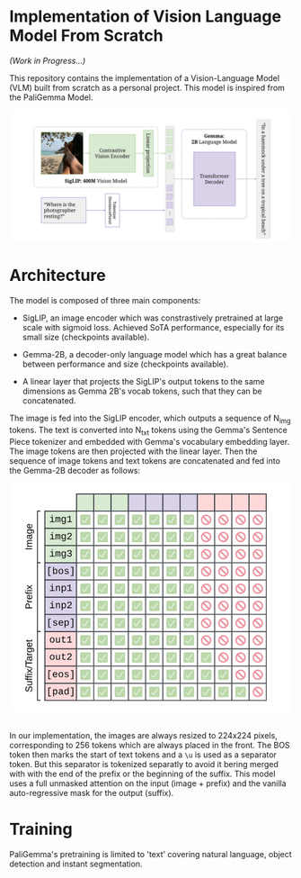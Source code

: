 # Implementation of Vision Language Model From Scratch

_(Work in Progress...)_

This repository contains the implementation of a Vision-Language Model (VLM) built from scratch as a personal project. This model is inspired from the PaliGemma Model.

![PaliGemma Architecture.](images/architecture.png)

# Architecture

The model is composed of three main components:

- SigLIP, an image encoder which was constrastively pretrained at large scale with sigmoid loss. Achieved SoTA performance, especially for its small size (checkpoints available).

- Gemma-2B, a decoder-only language model which has a great balance between performance and size (checkpoints available).

- A linear layer that projects the SigLIP's output tokens to the same dimensions as Gemma 2B's vocab tokens, such that they can be concatenated.

The image is fed into the SigLIP encoder, which outputs a sequence of N<sub>img</sub> tokens. The text is converted into N<sub>txt</sub> tokens using the Gemma's Sentence Piece tokenizer and embedded with Gemma's vocabulary embedding layer. The image tokens are then projected with the linear layer. Then the sequence of image tokens and text tokens are concatenated and fed into the Gemma-2B decoder as follows:

<div align="center">
  <img src="images/prefix-lm-masking.png" alt="PaliGemma Architecture" width="500" />
</div>

<br>

In our implementation, the images are always resized to 224x224 pixels, corresponding to 256 tokens which are always placed in the front. The BOS token then marks the start of text tokens and a `\u` is used as a separator token. But this separator is tokenized separatly to avoid it bering merged with with the end of the prefix or the beginning of the suffix. This model uses a full unmasked attention on the input (image + prefix) and the vanilla auto-regressive mask for the output (suffix).

# Training

PaliGemma's pretraining is limited to 'text' covering natural language, object detection and instant segmentation. 